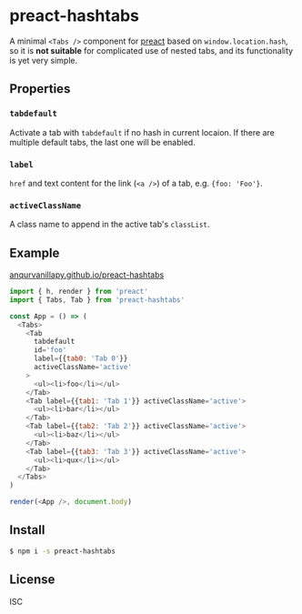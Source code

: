 # preact-hashtabs

A minimal `<Tabs />` component for
[preact](https://github.com/developit/preact) based on
`window.location.hash`, so it is **not suitable** for complicated use of nested
tabs, and its functionality is yet very simple.

## Properties

### `tabdefault`

Activate a tab with `tabdefault` if no hash in current locaion.  If there are
multiple default tabs, the last one will be enabled.

### `label`

`href` and text content for the link (`<a />`) of a tab, e.g. `{foo: 'Foo'}`.

### `activeClassName`

A class name to append in the active tab's `classList`.

## Example

[anqurvanillapy.github.io/preact-hashtabs](https://anqurvanillapy.github.io/preact-hashtabs)

```js
import { h, render } from 'preact'
import { Tabs, Tab } from 'preact-hashtabs'

const App = () => (
  <Tabs>
    <Tab
      tabdefault
      id='foo'
      label={{tab0: 'Tab 0'}}
      activeClassName='active'
    >
      <ul><li>foo</li></ul>
    </Tab>
    <Tab label={{tab1: 'Tab 1'}} activeClassName='active'>
      <ul><li>bar</li></ul>
    </Tab>
    <Tab label={{tab2: 'Tab 2'}} activeClassName='active'>
      <ul><li>baz</li></ul>
    </Tab>
    <Tab label={{tab3: 'Tab 3'}} activeClassName='active'>
      <ul><li>qux</li></ul>
    </Tab>
  </Tabs>
)

render(<App />, document.body)
```

## Install

```bash
$ npm i -s preact-hashtabs
```

## License

ISC

